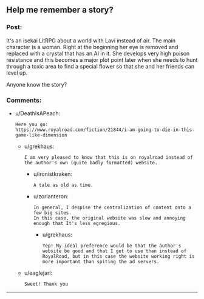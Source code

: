 ## Help me remember a story?

### Post:

It's an isekai LitRPG about a world with Lavi instead of air. The main character is a woman. Right at the beginning her eye is removed and replaced with a crystal that has an AI in it. She develops very high poison resistance and this becomes a major plot point later when she needs to hunt through a toxic area to find a special flower so that she and her friends can level up.

Anyone know the story?

### Comments:

- u/DeathIsAPeach:
  ```
  Here you go:
  https://www.royalroad.com/fiction/21844/i-am-going-to-die-in-this-game-like-dimension
  ```

  - u/grekhaus:
    ```
    I am very pleased to know that this is on royalroad instead of the author's own (quite badly formatted) website.
    ```

    - u/ironistkraken:
      ```
      A tale as old as time.
      ```

    - u/zorianteron:
      ```
      In general, I despise the centralization of content onto a few big sites.
      In this case, the original website was slow and annoying enough that It's less egregious.
      ```

      - u/grekhaus:
        ```
        Yep! My ideal preference would be that the author's website be good and that I get to use than instead of RoyalRoad, but in this case the website working right is more important than spiting the ad servers.
        ```

  - u/eaglejarl:
    ```
    Sweet! Thank you
    ```

---


